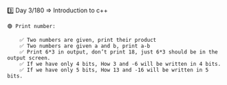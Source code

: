 3️⃣ Day 3/180 => Introduction to c++

    🟢 Print number:

        ✅ Two numbers are given, print their product
        ✅ Two numbers are given a and b, print a-b
        ✅ Print 6*3 in output, don’t print 18, just 6*3 should be in the output screen.
        ✅ If we have only 4 bits, How 3 and -6 will be written in 4 bits.
        ✅ If we have only 5 bits, How 13 and -16 will be written in 5 bits.
